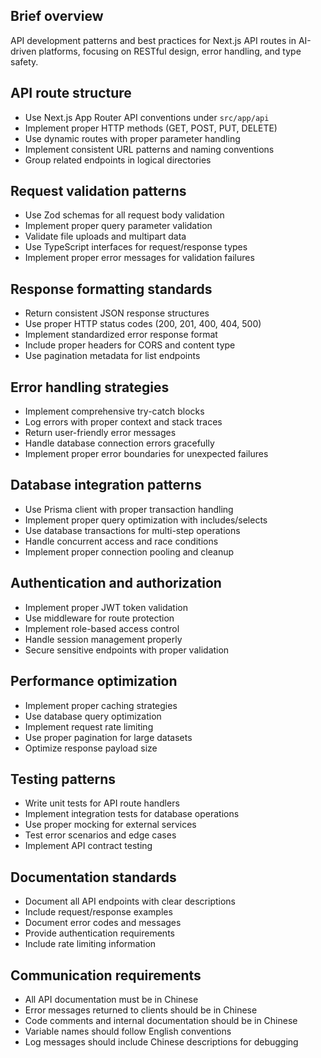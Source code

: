 ## Brief overview
API development patterns and best practices for Next.js API routes in AI-driven platforms, focusing on RESTful design, error handling, and type safety.

## API route structure
- Use Next.js App Router API conventions under `src/app/api`
- Implement proper HTTP methods (GET, POST, PUT, DELETE)
- Use dynamic routes with proper parameter handling
- Implement consistent URL patterns and naming conventions
- Group related endpoints in logical directories

## Request validation patterns
- Use Zod schemas for all request body validation
- Implement proper query parameter validation
- Validate file uploads and multipart data
- Use TypeScript interfaces for request/response types
- Implement proper error messages for validation failures

## Response formatting standards
- Return consistent JSON response structures
- Use proper HTTP status codes (200, 201, 400, 404, 500)
- Implement standardized error response format
- Include proper headers for CORS and content type
- Use pagination metadata for list endpoints

## Error handling strategies
- Implement comprehensive try-catch blocks
- Log errors with proper context and stack traces
- Return user-friendly error messages
- Handle database connection errors gracefully
- Implement proper error boundaries for unexpected failures

## Database integration patterns
- Use Prisma client with proper transaction handling
- Implement proper query optimization with includes/selects
- Use database transactions for multi-step operations
- Handle concurrent access and race conditions
- Implement proper connection pooling and cleanup

## Authentication and authorization
- Implement proper JWT token validation
- Use middleware for route protection
- Implement role-based access control
- Handle session management properly
- Secure sensitive endpoints with proper validation

## Performance optimization
- Implement proper caching strategies
- Use database query optimization
- Implement request rate limiting
- Use proper pagination for large datasets
- Optimize response payload size

## Testing patterns
- Write unit tests for API route handlers
- Implement integration tests for database operations
- Use proper mocking for external services
- Test error scenarios and edge cases
- Implement API contract testing

## Documentation standards
- Document all API endpoints with clear descriptions
- Include request/response examples
- Document error codes and messages
- Provide authentication requirements
- Include rate limiting information

## Communication requirements
- All API documentation must be in Chinese
- Error messages returned to clients should be in Chinese
- Code comments and internal documentation should be in Chinese
- Variable names should follow English conventions
- Log messages should include Chinese descriptions for debugging

